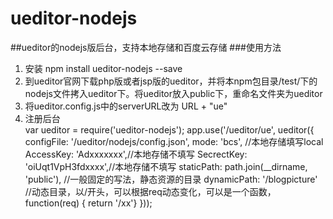 ueditor-nodejs
=============
##ueditor的nodejs版后台，支持本地存储和百度云存储
###使用方法
1. 安装
    npm install ueditor-nodejs --save
2. 到ueditor官网下载php版或者jsp版的ueditor，并将本npm包目录/test/下的nodejs文件拷入ueditor下。将ueditor放入public下，重命名文件夹为ueditor
3. 将ueditor.config.js中的serverURL改为 URL + "ue"
4. 注册后台  
    var ueditor = require('ueditor-nodejs');
    app.use('/ueditor/ue', ueditor({
        configFile: '/ueditor/nodejs/config.json',
        mode: 'bcs', //本地存储填写local
        AccessKey: 'Adxxxxxxx',//本地存储不填写
        SecrectKey: 'oiUqt1VpH3fdxxxx',//本地存储不填写
        staticPath: path.join(__dirname, 'public'), //一般固定的写法，静态资源的目录
        dynamicPath: '/blogpicture' //动态目录，以/开头，可以根据req动态变化，可以是一个函数，function(req) { return '/xx'}
    }));
